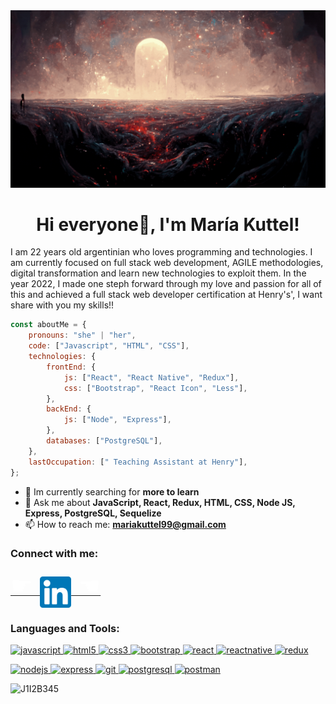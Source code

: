 <img src="./banner_FSTD_Kuttel.gif" alt="hello world"/>

<h1 align="center">Hi everyone👋, I'm María Kuttel!</h1>

I am 22 years old argentinian who loves programming and technologies. I am currently focused on full stack web development, AGILE methodologies, digital transformation and learn new technologies to exploit them. In the year 2022, I made one steph forward through my love and passion for all of this and achieved a full stack web developer certification at Henry's', I want share with you my skills!!

```javascript
const aboutMe = {
	pronouns: "she" | "her",
	code: ["Javascript", "HTML", "CSS"],
	technologies: {
		frontEnd: {
			js: ["React", "React Native", "Redux"],
			css: ["Bootstrap", "React Icon", "Less"],
		},
		backEnd: {
			js: ["Node", "Express"],
		},
		databases: ["PostgreSQL"],
	},
	lastOccupation: [" Teaching Assistant at Henry"],
};
```

- 🌱 Im currently searching for **more to learn**
- 💬 Ask me about **JavaScript, React, Redux, HTML, CSS, Node JS, Express, PostgreSQL, Sequelize**
- 📫 How to reach me: **mariakuttel99@gmail.com**


<h3 align="left">Connect with me:</h3>
<p align="left">
<a href="https://www.linkedin.com/in/maría-kuttel-133915223/" target="_blank" style="text-align: center; width: 100%;"><span style="font-size: 40px; color: #fff;">☛  </span><img align="center" src="./linkedinLogo.png" alt="Linkedin of María Kuttel" height="50" width="50" /><span style="font-size: 40px; color: #fff;">  ☚</span></a>

<h3 align="left">Languages and Tools:</h3>
<p align="left">  <a href="https://developer.mozilla.org/en-US/docs/Web/JavaScript" target="_blank"> <img src="https://upload.wikimedia.org/wikipedia/commons/thumb/9/99/Unofficial_JavaScript_logo_2.svg/1024px-Unofficial_JavaScript_logo_2.svg.png" alt="javascript" width="40" height="40"/> </a> 
<a href="https://www.w3.org/html/" target="_blank"> <img src="https://upload.wikimedia.org/wikipedia/commons/thumb/3/38/HTML5_Badge.svg/600px-HTML5_Badge.svg.png" alt="html5" width="40" height="40"/> </a>
<a href="https://www.w3schools.com/css/" target="_blank"> <img src="https://cdn4.iconfinder.com/data/icons/social-media-logos-6/512/121-css3-512.png" alt="css3" width="40" height="40"/> </a> 
<a href="https://getbootstrap.com" target="_blank"> <img src="https://upload.wikimedia.org/wikipedia/commons/thumb/b/b2/Bootstrap_logo.svg/1024px-Bootstrap_logo.svg.png" alt="bootstrap" width="40" height="40"/> </a> 
<a href="https://reactjs.org/" target="_blank"> <img src="https://seeklogo.com/images/R/react-logo-7B3CE81517-seeklogo.com.png" alt="react" width="40" height="40"/> </a> 
<a href="https://reactnative.dev/" target="_blank"> <img src="https://reactnative.dev/img/header_logo.svg" alt="reactnative" width="40" height="40"/> </a> 
<a href="https://redux.js.org" target="_blank"> <img src="https://seeklogo.com/images/R/redux-logo-9CA6836C12-seeklogo.com.png" alt="redux" width="40" height="40"/> </a>

<a href="https://nodejs.org" target="_blank"> <img src="https://cdn.pixabay.com/photo/2015/04/23/17/41/node-js-736399_960_720.png" alt="nodejs" height="40"/> </a>
<a href="https://expressjs.com" target="_blank"> <img src="https://i.cloudup.com/zfY6lL7eFa-3000x3000.png" alt="express" height="40"/> </a> 
<a href="https://git-scm.com/" target="_blank"> <img src="https://www.vectorlogo.zone/logos/git-scm/git-scm-icon.svg" alt="git" width="40" height="40"/> </a> 
<a href="https://www.postgresql.org" target="_blank"> <img src="https://upload.wikimedia.org/wikipedia/commons/thumb/2/29/Postgresql_elephant.svg/1200px-Postgresql_elephant.svg.png" alt="postgresql" width="40" height="40"/> </a> 
<a href="https://postman.com" target="_blank"> <img src="https://www.vectorlogo.zone/logos/getpostman/getpostman-icon.svg" alt="postman" width="40" height="40"/> </a>

<p><img align="left" src="https://github-readme-stats.vercel.app/api?username=MaryKuttel&show_icons=true&locale=en&theme=slateorange" alt="J1I2B345" /></p>
</br>